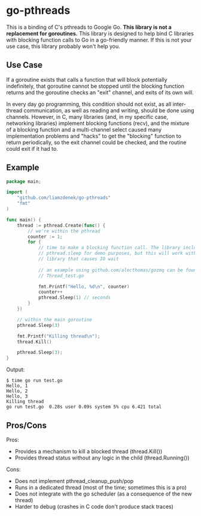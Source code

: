 go-pthreads
===========

This is a binding of C's pthreads to Google Go. **This library is not a
replacement for goroutines.** This library is designed to help bind C libraries
with blocking function calls to Go in a go-friendly manner. If this is not your
use case, this library probably won't help you.

Use Case
--------

If a goroutine exists that calls a function that will block potentially
indefinitely, that goroutine cannot be stopped until the blocking function
returns and the goroutine checks an "exit" channel, and exits of its own will.

In every day go programming, this condition should not exist, as all inter-
thread communication, as well as reading and writing, should be done using
channels. However, in C, many libraries (and, in my specific case, networking
libraries) implement blocking functions (recv), and the mixture of a blocking
function and a multi-channel select caused many implementation problems and
"hacks" to get the "blocking" function to return periodically, so the exit
channel could be checked, and the routine could exit if it had to.

Example
-------

```go
package main;

import (
	"github.com/liamzdenek/go-pthreads"
	"fmt"
)

func main() {
	thread := pthread.Create(func() {
		// we're within the pthread
		counter := 1;
		for {
			// time to make a blocking function call. The library includes
			// pthread.sleep for demo purposes, but this will work with any
			// library that causes IO wait
		
			// an example using github.com/alecthomas/gozmq can be found in
			// Thread_test.go

			fmt.Printf("Hello, %d\n", counter)
			counter++
			pthread.Sleep(1) // seconds
		}
	})

	// within the main goroutine
	pthread.Sleep(3)

	fmt.Printf("Killing thread\n");
	thread.Kill()

	pthread.Sleep(3);
}
```

Output:
```
$ time go run test.go
Hello, 1
Hello, 2
Hello, 3
Killing thread
go run test.go  0.28s user 0.09s system 5% cpu 6.421 total
```

Pros/Cons
---------

Pros:

* Provides a mechanism to kill a blocked thread (thread.Kill())
* Provides thread status without any logic in the child (thread.Running())

Cons:

* Does not implement pthread_cleanup_push/pop
* Runs in a dedicated thread (most of the time; sometimes this is a pro)
* Does not integrate with the go scheduler (as a consequence of the new thread)
* Harder to debug (crashes in C code don't produce stack traces)

